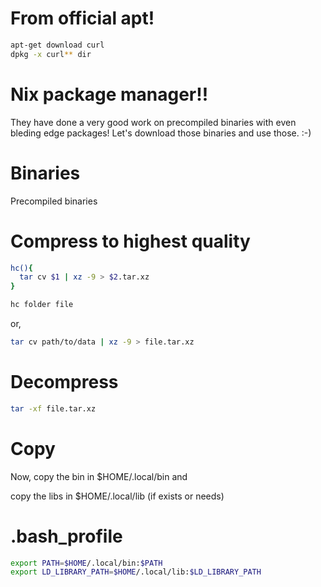 # From official apt!

```bash
apt-get download curl
dpkg -x curl** dir
```

# Nix package manager!!
They have done a very good work on precompiled binaries with even bleding edge packages! Let's download those binaries and use those. :-)

# Binaries
Precompiled binaries

# Compress to highest quality
```bash
hc(){
  tar cv $1 | xz -9 > $2.tar.xz
}
```

```bash
hc folder file
```

or,

```bash
tar cv path/to/data | xz -9 > file.tar.xz
```

# Decompress
```bash
tar -xf file.tar.xz
```

# Copy
Now, copy the bin in $HOME/.local/bin and 

copy the libs in $HOME/.local/lib (if exists or needs)

# .bash_profile
```bash
export PATH=$HOME/.local/bin:$PATH
export LD_LIBRARY_PATH=$HOME/.local/lib:$LD_LIBRARY_PATH
```
